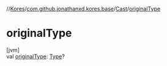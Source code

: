 //[Kores](../../../index.md)/[com.github.jonathanxd.kores.base](../index.md)/[Cast](index.md)/[originalType](original-type.md)

# originalType

[jvm]\
val [originalType](original-type.md): [Type](https://docs.oracle.com/javase/8/docs/api/java/lang/reflect/Type.html)?

